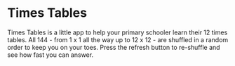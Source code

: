 # Times Tables

Times Tables is a little app to help your primary schooler learn their 12 times tables. All 144 - from 1 x 1 all the way up to 12 x 12 - are shuffled in a random order to keep you on your toes. Press the refresh button to re-shuffle and see how fast you can answer.
